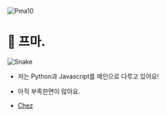 
<p align="left"> <img src="https://komarev.com/ghpvc/?username=Pma10&label=Profile%20views&color=0e75b6&style=flat" alt="Pma10" /> </p>

<!--
**Pma10/Pma10** is a ✨ _special_ ✨ repository because its `README.md` (this file) appears on your GitHub profile.

Here are some ideas to get you started:

- 🔭 I’m currently working on ...
- 🌱 I’m currently learning ...
- 👯 I’m looking to collaborate on ...
- 🤔 I’m looking for help with ...
- 💬 Ask me about ...
- 📫 How to reach me: ...
- 😄 Pronouns: ...
- ⚡ Fun fact: ...
-->

# 👋 프마.
![Snake](https://github.com/pma10/pma10/raw/output/github-contribution-grid-snake-dark.svg)
- 저는 Python과 Javascript를 메인으로 다루고 있어요!
- 아직 부족한면이 많아요.

- <a href="https://koreanbots.dev/bots/1206535811181318225">Chez</a>
